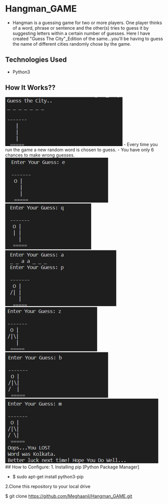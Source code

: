 # Hangman_GAME
- Hangman is a guessing game for two or more players. One player thinks of a word, phrase or sentence and the other(s) tries to guess it by suggesting letters within a certain number of guesses. 
Here I have created "Guess The City"_Edition of the same...you'll be having to guess the name of different cities randomly chose by the game.
## Technologies Used
 - Python3
## How It Works??
<img src="img1.png">
- Every time you run the game a new random word is chosen to guess.
- You have only 6 chances to make wrong guesses.
<img src="img2.png"><img src="img3.png"><img src="img4.png"><img src="img5.png"><img src="img6.png"><img src="img7.png">
##  How to Configure:
1. Installing pip [Python Package Manager]

-  $ sudo apt-get install python3-pip

2.Clone this repository to your local drive

$ git clone https://github.com/Meghaanil/Hangman_GAME.git
